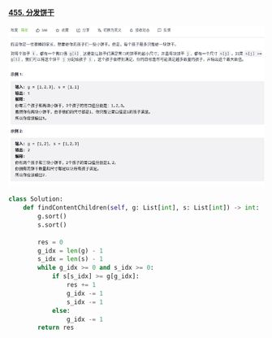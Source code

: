 #### [455. 分发饼干](https://leetcode-cn.com/problems/assign-cookies/)

![image-20211010111031536](figs/image-20211010111031536.png)

```python
class Solution:
    def findContentChildren(self, g: List[int], s: List[int]) -> int:
        g.sort()
        s.sort()

        res = 0
        g_idx = len(g) - 1
        s_idx = len(s) - 1
        while g_idx >= 0 and s_idx >= 0:
            if s[s_idx] >= g[g_idx]:
                res += 1
                g_idx -= 1
                s_idx -= 1
            else:
                g_idx -= 1
        return res
```

